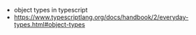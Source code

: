 - object types in typescript
- https://www.typescriptlang.org/docs/handbook/2/everyday-types.html#object-types
